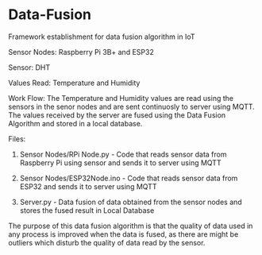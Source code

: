 # Data-Fusion
Framework establishment for data fusion algorithm in IoT

Sensor Nodes: Raspberry Pi 3B+ and ESP32

Sensor: DHT

Values Read: Temperature and Humidity

Work Flow:
  The Temperature and Humidity values are read using the sensors in the senor nodes and are sent continuosly to server using MQTT. The values received by the server are fused using the Data Fusion Algorithm and stored in a local database. 
  
Files:
1. Sensor Nodes/RPi Node.py - Code that reads sensor data from Raspberry Pi using sensor and sends it to server using MQTT

2. Sensor Nodes/ESP32Node.ino - Code that reads sensor data from ESP32 and sends it to server using MQTT

3. Server.py - Data fusion of data obtained from the sensor nodes and stores the fused result in Local Database

  The purpose of this data fusion algorithm is that the quality of data used in any process is improved when the data is fused, as there are might be outliers which disturb the quality of data read by the sensor.
